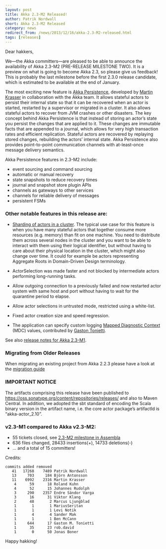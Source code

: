 ```yaml
---
layout: post
title: Akka 2.3-M2 Released!
author: Patrik Nordwall
short: Akka 2.3-M2 Released
category: news
redirect_from: /news/2013/12/16/akka-2.3-M2-released.html
tags: [releases]
---
```


Dear hakkers,

We—the Akka committers—are pleased to be able to announce the availability of Akka 2.3-M2 (PRE-RELEASE MILESTONE TWO). It is a preview on what is going to become Akka 2.3, so please give us feedback! This is probably the last milestone before the first 2.3.0 release candidate, which is estimated to be available at the end of January.

The most exciting new feature is [Akka Persistence](http://doc.akka.io/docs/akka/2.3-M2/scala/persistence.html), developed by [Martin Krasser](https://twitter.com/mrt1nz) in collaboration with the Akka team. It allows stateful actors to persist their internal state so that it can be recovered when an actor is started, restarted by a supervisor or migrated in a cluster. It also allows stateful actors to recover from JVM crashes or other disasters. The key concept behind Akka Persistence is that instead of storing an actor’s state you persist the changes that are applied to it. These changes are immutable facts that are appended to a journal, which allows for very high transaction rates and efficient replication. Stateful actors are recovered by replaying stored changes, rebuilding the actors’ internal state. Akka Persistence also provides point-to-point communication channels with at-least-once message delivery semantics.

Akka Persistence features in 2.3-M2 include:

 * event sourcing and command sourcing
 * automatic or manual recovery
 * state snapshots to reduce recovery times
 * journal and snapshot store plugin APIs
 * channels as gateways to other services
 * channels for reliable delivery of messages
 * persistent FSMs

### Other notable features in this release are:

 * [Sharding of actors in a cluster](http://doc.akka.io/docs/akka/2.3-M2/contrib/cluster-sharding.html). The typical use case for this feature is when you have many stateful actors that together consume more resources (e.g. memory) than fit on one machine. You need to distribute them across several nodes in the cluster and you want to be able to interact with them using their logical identifier, but without having to care about their physical location in the cluster, which might also change over time. It could for example be actors representing Aggregate Roots in Domain-Driven Design terminology.

 * ActorSelection was made faster and not blocked by intermediate actors performing long-running tasks.

 * Allow outgoing connection to a previously failed and now restarted actor system with same host and port without having to wait for the quarantine period to elapse.

 * Allow actor selections in untrusted mode, restricted using a white-list.

 * Fixed actor creation size and speed regression.

 * The application can specify custom logging [Mapped Diagnostic Context](http://logback.qos.ch/manual/mdc.html) (MDC) values, contributed by [Gaston Tonietti](https://twitter.com/ktonga).

See also [release notes for Akka 2.3-M1](http://typesafe.com/blog/announce-akka-23-m1-pre-release-milestone).

### Migrating from Older Releases

When migrating an existing project from Akka 2.2.3 please have a look at the [migration guide](http://doc.akka.io/docs/akka/2.3-M2/project/migration-guide-2.2.x-2.3.x.html)

### IMPORTANT NOTICE

The artifacts comprising this release have been published to https://oss.sonatype.org/content/repositories/releases/ and also to Maven Central. In addition, we adopted the sbt standard of encoding the Scala binary version in the artifact name, i.e. the core actor package’s artifactId is “akka-actor_2.10”.

### v2.3-M1 compared to Akka v2.3-M2:

 * 55 tickets closed, see [2.3-M2 milestone in Assembla](https://www.assembla.com/spaces/akka/milestones/4848253-2-3-m2)
 * 636 files changed, 28433 insertions(+), 14733 deletions(-)
 * … and a total of 15 committers!

Credits:

    commits added removed
       41   17268    7489 Patrik Nordwall
       13     703     184 Björn Antonsson
       11    6992    2316 Martin Krasser
        4      59      18 Roland Kuhn
        4      52      15 Johannes Rudolph
        3     290    2357 Endre Sándor Varga
        3      16      31 Viktor Klang
        2      48       2 Marcus Ljungblad
        1       1       1 MariusSeritan
        1       1       1 Levi Notik
        1       4       4 Sander Mak
        1       1       1 Ben McCann
        1     644      17 Gaston M. Tonietti
        1      35      23 rob.david
        1       0      50 Jonas Boner

Happy hakking!